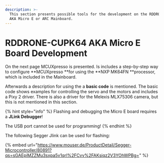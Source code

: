 ```yaml
---
description: >-
  This section presents possible tools for the development on the RDDRONE-CUPK64
  AKA Micro E or ARC Mainboard.
---
```


# RDDRONE-CUPK64 AKA Micro E Board Development

On the next page MCUXpresso is presented. Is includes a step-by-step way to configure **MCUXpresso **for using the **NXP MK64FN **processor, which is included in the Mainboard.

Afterwards a description for using the a **basic code** is mentioned. The basic code shows examples for controlling the servo and the motors and includes a Pixy 2 driver. There is also a driver for the Melexis MLX75306 camera, but this is not mentioned in this section.

{% hint style="info" %}
Flashing and debugging the Micro E board requires a **JLink Debugger**! 

The USB port cannot be used for programming!
{% endhint %}

The following Segger Jlink can be used for flashing:

{% embed url="https://www.mouser.de/ProductDetail/Segger-Microcontroller/80891?qs=sGAEpiMZZMu3sxpa5v1qrl%2FCvv%2FAKsiqz2V3YOhWPBg=" %}

